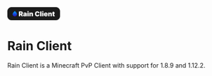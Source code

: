 <img src="https://raw.githubusercontent.com/RainClient/client/main/.github-readme/rain-banner.png" height="30em"/>

# Rain Client
Rain Client is a Minecraft PvP Client with support for 1.8.9 and 1.12.2.
